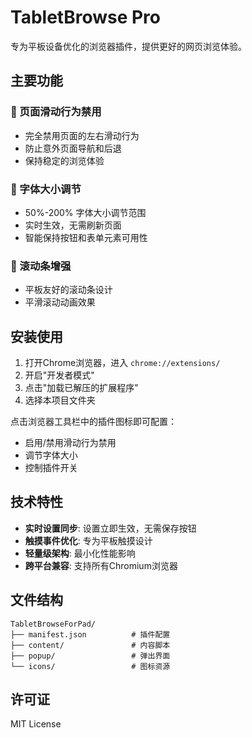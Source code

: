 # TabletBrowse Pro

专为平板设备优化的浏览器插件，提供更好的网页浏览体验。

## 主要功能

### 🚫 页面滑动行为禁用
- 完全禁用页面的左右滑动行为
- 防止意外页面导航和后退
- 保持稳定的浏览体验

### 📝 字体大小调节
- 50%-200% 字体大小调节范围
- 实时生效，无需刷新页面
- 智能保持按钮和表单元素可用性

### 📜 滚动条增强
- 平板友好的滚动条设计
- 平滑滚动动画效果

## 安装使用

1. 打开Chrome浏览器，进入 `chrome://extensions/`
2. 开启"开发者模式"
3. 点击"加载已解压的扩展程序"
4. 选择本项目文件夹

点击浏览器工具栏中的插件图标即可配置：
- 启用/禁用滑动行为禁用
- 调节字体大小
- 控制插件开关

## 技术特性

- **实时设置同步**: 设置立即生效，无需保存按钮
- **触摸事件优化**: 专为平板触摸设计
- **轻量级架构**: 最小化性能影响
- **跨平台兼容**: 支持所有Chromium浏览器

## 文件结构
```
TabletBrowseForPad/
├── manifest.json          # 插件配置
├── content/               # 内容脚本
├── popup/                 # 弹出界面
└── icons/                 # 图标资源
```

## 许可证

MIT License